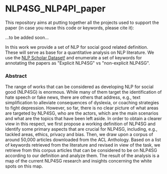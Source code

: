 # NLP4SG_NLP4PI_paper

This repository aims at putting together all the projects used to support the paper (in case you reuse this code or keywords, please cite it):

...to be added soon...

In this work we provide a set of NLP for social good related definition. These will serve as base for a quantitative analysis on NLP literature. We use the [NLP Scholar Dataset!](https://www.aclweb.org/anthology/2020.lrec-1.109/) and enumerate a set of keywords for annotating the papers as "Explicit NLP4SG" vs "non-explicit NLP4SG".


### Abstract

The range of works that can be considered as developing NLP for social good (NLP4SG) is enormous. While many of them target the identification of hate speech or fake news, there are others that address, e.g., text simplification to alleviate consequences of dyslexia, or coaching strategies to fight depression. However, so far, there is no clear picture of what areas are targeted by NLP4SG, who are the actors, which are the main scenarios and what are the topics that have been left aside. In order to obtain a clearer view in this respect, we first propose a working definition of NLP4SG and identify some primary aspects that are crucial for NLP4SG, including, e.g., tackled areas, ethics, privacy and bias. Then, we draw upon a corpus of around 50,000 articles downloaded from the ACL Anthology. Based on a list of keywords retrieved from the literature and revised in view of the task, we retrieve from this corpus articles that can be considered to be on NLP4SG according to our definition and analyze them. The result of the analysis is a map of the current NLP4SG research and insights concerning the white spots on this map. 
